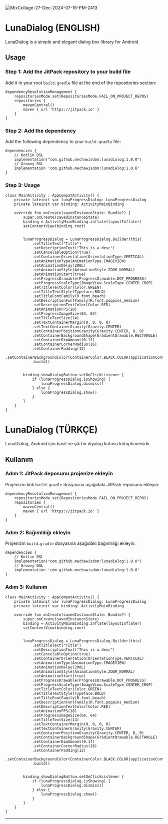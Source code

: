 
![MixCollage-27-Dec-2024-07-16-PM-2413](https://github.com/user-attachments/assets/d29db299-883e-44f6-b93c-ef721a949dae)


# LunaDialog (ENGLISH)


LunaDialog is a simple and elegant dialog box library for Android.

## Usage

### Step 1: Add the JitPack repository to your build file

Add it in your root `build.gradle` file at the end of the repositories section:

```
dependencyResolutionManagement {
    repositoriesMode.set(RepositoriesMode.FAIL_ON_PROJECT_REPOS)
    repositories {
        mavenCentral()
        maven { url 'https://jitpack.io' }
    }
}
```

### Step 2: Add the dependency

Add the following dependency to your `build.gradle` file:

```
dependencies {
    // Kotlin DSL 
    implementation("com.github.mechawisdom:lunadialog:1.0.0")
    // Groovy DSL
    implementation 'com.github.mechawisdom:lunadialog:1.0.0'
}
```

### Step 3: Usage

```
class MainActivity : AppCompatActivity() {
    private lateinit var lunaProgressDialog: LunaProgressDialog
    private lateinit var binding: ActivityMainBinding

    override fun onCreate(savedInstanceState: Bundle?) {
        super.onCreate(savedInstanceState)
        binding = ActivityMainBinding.inflate(layoutInflater)
        setContentView(binding.root)


        lunaProgressDialog = LunaProgressDialog.Builder(this)
            .setTitleText("Title")
            .setDescriptionText("This is a desc")
            .setCancelableOption(true)
            .setContainerOrientation(OrientationType.VERTICAL)
            .setAnimationType(AnimationType.IMAGEVIEW)
            .setAnimationDelay(200L)
            .setAnimationStyle(AnimationStyle.ZOOM_NORMAL)
            .setAnimationStart(true)
            .setProgressDrawable(ProgressDrawable.DOT_PROGRESS)
            .setProgressScaleType(ImageView.ScaleType.CENTER_CROP)
            .setTitleTextColor(Color.GREEN)
            .setTitleTextStyle(Typeface.BOLD)
            .setTitleFontFamily(R.font.beach)
            .setDescriptionFontFamily(R.font.poppins_medium)
            .setDescriptionTextColor(Color.RED)
            .setAnimationFPS(18)
            .setProgressImageSize(64, 64)
            .setTitleTextSize(14)
            .setTextContainerMargin(0, 0, 0, 0)
            .setTextContainerGravity(Gravity.CENTER)
            .setContainerPositionGravity(Gravity.CENTER, 0, 0)
            .setContainerBackgroundShape(GradientDrawable.RECTANGLE)
            .setContainerDimAmount(0.1f)
            .setContainerCornerRadius(16)
            .setContainerPadding(12)
            .setContainerBackgroundColor(ContainerColor.BLACK.COLOR(applicationContext))
            .build()


        binding.showDialogButton.setOnClickListener {
            if (lunaProgressDialog.isShowing) {
                lunaProgressDialog.dismiss()
            } else {
                lunaProgressDialog.show()
            }
        }
    }
}
```
# LunaDialog (TÜRKÇE)

LunaDialog, Android için basit ve şık bir diyalog kutusu kütüphanesidir.

## Kullanım

### Adım 1: JitPack deposunu projenize ekleyin

Projenizin kök `build.gradle` dosyasına aşağıdaki JitPack reposunu ekleyin:

```
dependencyResolutionManagement {
    repositoriesMode.set(RepositoriesMode.FAIL_ON_PROJECT_REPOS)
    repositories {
        mavenCentral()
        maven { url 'https://jitpack.io' }
    }
}
```

### Adım 2: Bağımlılığı ekleyin

Projenizin `build.gradle` dosyasına aşağıdaki bağımlılığı ekleyin:

```
dependencies {
    // Kotlin DSL 
    implementation("com.github.mechawisdom:lunadialog:1.0.0")
    // Groovy DSL
    implementation 'com.github.mechawisdom:lunadialog:1.0.0'
}
```

### Adım 3: Kullanım


```
class MainActivity : AppCompatActivity() {
    private lateinit var lunaProgressDialog: LunaProgressDialog
    private lateinit var binding: ActivityMainBinding

    override fun onCreate(savedInstanceState: Bundle?) {
        super.onCreate(savedInstanceState)
        binding = ActivityMainBinding.inflate(layoutInflater)
        setContentView(binding.root)


        lunaProgressDialog = LunaProgressDialog.Builder(this)
            .setTitleText("Title")
            .setDescriptionText("This is a desc")
            .setCancelableOption(true)
            .setContainerOrientation(OrientationType.VERTICAL)
            .setAnimationType(AnimationType.IMAGEVIEW)
            .setAnimationDelay(200L)
            .setAnimationStyle(AnimationStyle.ZOOM_NORMAL)
            .setAnimationStart(true)
            .setProgressDrawable(ProgressDrawable.DOT_PROGRESS)
            .setProgressScaleType(ImageView.ScaleType.CENTER_CROP)
            .setTitleTextColor(Color.GREEN)
            .setTitleTextStyle(Typeface.BOLD)
            .setTitleFontFamily(R.font.beach)
            .setDescriptionFontFamily(R.font.poppins_medium)
            .setDescriptionTextColor(Color.RED)
            .setAnimationFPS(18)
            .setProgressImageSize(64, 64)
            .setTitleTextSize(14)
            .setTextContainerMargin(0, 0, 0, 0)
            .setTextContainerGravity(Gravity.CENTER)
            .setContainerPositionGravity(Gravity.CENTER, 0, 0)
            .setContainerBackgroundShape(GradientDrawable.RECTANGLE)
            .setContainerDimAmount(0.1f)
            .setContainerCornerRadius(16)
            .setContainerPadding(12)
            .setContainerBackgroundColor(ContainerColor.BLACK.COLOR(applicationContext))
            .build()


        binding.showDialogButton.setOnClickListener {
            if (lunaProgressDialog.isShowing) {
                lunaProgressDialog.dismiss()
            } else {
                lunaProgressDialog.show()
            }
        }
    }
}
```
---
